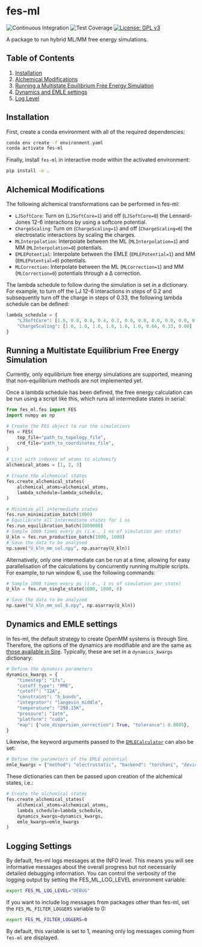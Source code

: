 # fes-ml

![Continuous Integration](https://github.com/michellab/fes-ml/actions/workflows/main.yaml/badge.svg)
![Test Coverage](https://img.shields.io/endpoint?url=https://gist.githubusercontent.com/JMorado/4e01061daef80d7212844cc9cd272a01/raw/fes_ml_pytest_coverage_report_main.json)
[![License: GPL v3](https://img.shields.io/badge/License-GPLv3-blue.svg)](https://www.gnu.org/licenses/gpl-3.0)

A package to run hybrid ML/MM free energy simulations.

## Table of Contents

1. [Installation](#installation)
2. [Alchemical Modifications](#alchemical-modifications)
3. [Running a Multistate Equilibrium Free Energy Simulation](#running-a-multistate-equilibrium-free-energy-simulation)
4. [Dynamics and EMLE settings](#dynamics-and-emle-settings)
5. [Log Level](#log-level)

## Installation

First, create a conda environment with all of the required dependencies:

```bash
conda env create -f environment.yaml
conda activate fes-ml
```

Finally, install `fes-ml` in interactive mode within the activated environment:

```bash
pip install -e .
```

## Alchemical Modifications

The following alchemical transformations can be performed in fes-ml:

- `LJSoftCore`: Turn on (`LJSoftCore=1`) and off (`LJSoftCore=0`) the Lennard-Jones 12-6 interactions by using a softcore potential.
- `ChargeScaling`: Turn on (`ChargeScaling=1`) and off (`ChargeScaling=0`) the electrostatic interactions by scaling the charges.
- `MLInterpolation`: Interpolate between the ML (`MLInterpolation=1`) and MM (`MLInterpolation=0`) potentials.
- `EMLEPotential`: Interpolate between the EMLE (`EMLEPotential=1`) and MM (`EMLEPotential=0`) potentials.
- `MLCorrection`: Interpolate between the ML (`MLCorrection=1`) and MM (`MLCorrection=0`) potentials through a Δ correction.

The lambda schedule to follow during the simulation is set in a dictionary. For example, to turn off the LJ 12-6 interactions in steps of 0.2 and subsequently turn off the charge in steps of 0.33, the following lambda schedule can be defined:

```python
lambda_schedule = {
    "LJSoftCore": [1.0, 0.8, 0.6, 0.4, 0.2, 0.0, 0.0, 0.0, 0.0, 0.0, 0.0],
    "ChargeScaling": [1.0, 1.0, 1.0, 1.0, 1.0, 1.0, 0.66, 0.33, 0.00]
}
```

## Running a Multistate Equilibrium Free Energy Simulation

Currently, only equilibrium free energy simulations are supported, meaning that non-equilibrium methods are not implemented yet.

Once a lambda schedule has been defined, the free energy calculation can be run using a script like this, which runs all intermediate states in serial:

```python
from fes_ml.fes import FES
import numpy as np

# Create the FES object to run the simulations
fes = FES(
    top_file="path_to_topology_file",
    crd_file="path_to_coordinates_file",
)

# List with indexes of atoms to alchemify
alchemical_atoms = [1, 2, 3]

# Create the alchemical states
fes.create_alchemical_states(
    alchemical_atoms=alchemical_atoms,
    lambda_schedule=lambda_schedule,
)

# Minimize all intermediate states
fes.run_minimization_batch(1000)
# Equilibrate all intermediate states for 1 ns
fes.run_equilibration_batch(1000000)
# Sample 1000 times every ps (i.e., 1 ns of simulation per state)
U_kln = fes.run_production_batch(1000, 1000)
# Save the data to be analysed
np.save("U_kln_mm_sol.npy", np.asarray(U_kln))
```

Alternatively, only one intermediate can be run at a time, allowing for easy parallelisation of the calculations by concurrently running multiple scripts. For example, to run window 6, use the following commands:

```python
# Sample 1000 times every ps (i.e., 1 ns of simulation per state)
U_kln = fes.run_single_state(1000, 1000, 6)

# Save the data to be analyzed
np.save("U_kln_mm_sol_6.npy", np.asarray(U_kln))
```

## Dynamics and EMLE settings

In fes-ml, the default strategy to create OpenMM systems is through Sire. Therefore, the options of the dynamics are modifiable and are the same as [those available in Sire](https://sire.openbiosim.org/cheatsheet/openmm.html#choosing-options). Typically, these are set in a `dynamics_kwargs` dictionary:

```python
# Define the dynamics parameters
dynamics_kwargs = {
    "timestep": "1fs",
    "cutoff_type": "PME",
    "cutoff": "12A",
    "constraint": "h_bonds",
    "integrator": "langevin_middle",
    "temperature": "298.15K",
    "pressure": "1atm",
    "platform": "cuda",
    "map": {"use_dispersion_correction": True, "tolerance": 0.0005},
}
```

Likewise, the keyword arguments passed to the [`EMLECalculator`](https://github.com/chemle/emle-engine/blob/main/emle/calculator.py#L315) can also be set:

```python
# Define the parameters of the EMLE potential
emle_kwargs = {"method": "electrostatic", "backend": "torchani", "device": "cpu"}
```

These dictionaries can then be passed upon creation of the alchemical states, i.e.:

```python
# Create the alchemical states
fes.create_alchemical_states(
    alchemical_atoms=alchemical_atoms,
    lambda_schedule=lambda_schedule,
    dynamics_kwargs=dynamics_kwargs,
    emle_kwargs=emle_kwargs
)
```

## Logging Settings

By default, fes-ml logs messages at the INFO level. This means you will see informative messages about the overall progress but not necessarily detailed debugging information. You can control the verbosity of the logging output by setting the FES_ML_LOG_LEVEL environment variable:

```bash
export FES_ML_LOG_LEVEL="DEBUG"
```

If you want to include log messages from packages other than fes-ml, set the `FES_ML_FILTER_LOGGERS` variable to 0:

```bash
export FES_ML_FILTER_LOGGERS=0
```

By default, this variable is set to 1, meaning only log messages coming from `fes-ml` are displayed.
